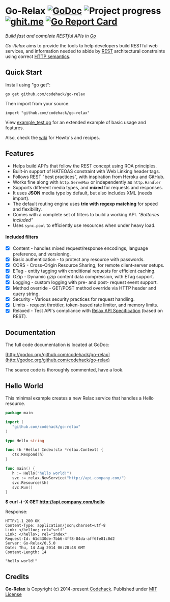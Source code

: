 # Go-Relax [![GoDoc](https://godoc.org/github.com/codehack/go-relax?status.svg)](https://godoc.org/github.com/codehack/go-relax) ![Project progress](http://progressed.io/bar/45 "Progress") [![ghit.me](https://ghit.me/badge.svg?repo=codehack/go-relax)](https://ghit.me/repo/codehack/go-relax) [![Go Report Card](https://goreportcard.com/badge/github.com/codehack/go-relax)](https://goreportcard.com/report/github.com/codehack/go-relax)

*Build fast and complete RESTful APIs in [Go](http://golang.org)*

*Go-Relax* aims to provide the tools to help developers build RESTful web services, and information needed to abide by [REST](https://en.wikipedia.org/wiki/REST) architectural constraints using correct [HTTP semantics](http://tools.ietf.org/html/rfc7231).

## Quick Start

Install using "go get":

	go get github.com/codehack/go-relax

Then import from your source:

	import "github.com/codehack/go-relax"

View [example_test.go](https://github.com/codehack/go-relax/blob/master/example_test.go) for an extended example of basic usage and features.

Also, check the [wiki](https://github.com/codehack/go-relax/wiki) for Howto's and recipes.

## Features

- Helps build API's that follow the REST concept using ROA principles.
- Built-in support of HATEOAS constraint with Web Linking header tags.
- Follows REST "best practices", with inspiration from Heroku and GitHub.
- Works fine along with ``http.ServeMux`` or independently as ``http.Handler``
- Supports different media types, and **mixed** for requests and responses.
- It uses **JSON** media type by default, but also includes XML (needs import).
- The default routing engine uses **trie with regexp matching** for speed and flexibility.
- Comes with a complete set of filters to build a working API. _"Batteries included"_
- Uses ``sync.pool`` to efficiently use resources when under heavy load.

#### Included filters

- [x] Content - handles mixed request/response encodings, language preference, and versioning.
- [x] Basic authentication - to protect any resource with passwords.
- [x] CORS - Cross-Origin Resource Sharing, for remote client-server setups.
- [x] ETag - entity tagging with conditional requests for efficient caching.
- [x] GZip - Dynamic gzip content data compression, with ETag support.
- [x] Logging - custom logging with pre- and post- request event support.
- [x] Method override - GET/POST method override via HTTP header and query string.
- [x] Security - Various security practices for request handling.
- [x] Limits - request throttler, token-based rate limiter, and memory limits.
- [x] Relaxed - Test API's compliance with [Relax API Specification](https://github.com/codehack/relax-api) (based on REST).

## Documentation

The full code documentation is located at GoDoc:

[http://godoc.org/github.com/codehack/go-relax](http://godoc.org/github.com/codehack/go-relax)

The source code is thoroughly commented, have a look.

## Hello World

This minimal example creates a new Relax service that handles a Hello resource.
```go
package main

import (
   "github.com/codehack/go-relax"
)

type Hello string

func (h *Hello) Index(ctx *relax.Context) {
   ctx.Respond(h)
}

func main() {
   h := Hello("hello world!")
   svc := relax.NewService("http://api.company.com/")
   svc.Resource(&h)
   svc.Run()
}
```

**$ curl -i -X GET http://api.company.com/hello**

Response:

```
HTTP/1.1 200 OK
Content-Type: application/json;charset=utf-8
Link: </hello>; rel="self"
Link: </hello>; rel="index"
Request-Id: 61d430de-7bb6-4ff8-84da-aff6fe81c0d2
Server: Go-Relax/0.5.0
Date: Thu, 14 Aug 2014 06:20:48 GMT
Content-Length: 14

"hello world!"
```

## Credits

**Go-Relax** is Copyright (c) 2014-present [Codehack](http://codehack.com).
Published under [MIT License](https://raw.githubusercontent.com/codehack/go-relax/master/LICENSE)




